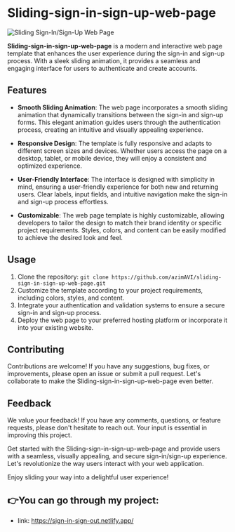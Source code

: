 Sliding-sign-in-sign-up-web-page
=======================

![Sliding Sign-In/Sign-Up Web Page](sliding-sign-in-sign-up-page.png)

**Sliding-sign-in-sign-up-web-page** is a modern and interactive web page template that enhances the user experience during the sign-in and sign-up process. With a sleek sliding animation, it provides a seamless and engaging interface for users to authenticate and create accounts.

Features
--------
- **Smooth Sliding Animation**: The web page incorporates a smooth sliding animation that dynamically transitions between the sign-in and sign-up forms. This elegant animation guides users through the authentication process, creating an intuitive and visually appealing experience.

- **Responsive Design**: The template is fully responsive and adapts to different screen sizes and devices. Whether users access the page on a desktop, tablet, or mobile device, they will enjoy a consistent and optimized experience.

- **User-Friendly Interface**: The interface is designed with simplicity in mind, ensuring a user-friendly experience for both new and returning users. Clear labels, input fields, and intuitive navigation make the sign-in and sign-up process effortless.

- **Customizable**: The web page template is highly customizable, allowing developers to tailor the design to match their brand identity or specific project requirements. Styles, colors, and content can be easily modified to achieve the desired look and feel.

Usage
-----
1. Clone the repository: `git clone https://github.com/azimAVI/sliding-sign-in-sign-up-web-page.git`
2. Customize the template according to your project requirements, including colors, styles, and content.
3. Integrate your authentication and validation systems to ensure a secure sign-in and sign-up process.
4. Deploy the web page to your preferred hosting platform or incorporate it into your existing website.

Contributing
------------
Contributions are welcome! If you have any suggestions, bug fixes, or improvements, please open an issue or submit a pull request. Let's collaborate to make the Sliding-sign-in-sign-up-web-page even better.

Feedback
--------
We value your feedback! If you have any comments, questions, or feature requests, please don't hesitate to reach out. Your input is essential in improving this project.

Get started with the Sliding-sign-in-sign-up-web-page and provide users with a seamless, visually appealing, and secure sign-in/sign-up experience. Let's revolutionize the way users interact with your web application.

Enjoy sliding your way into a delightful user experience!


## 👉You can go through my project: 
   - link: https://sign-in-sign-out.netlify.app/
